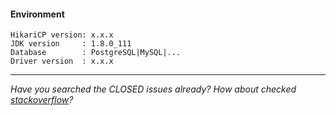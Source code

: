 #### Environment
```
HikariCP version: x.x.x
JDK version     : 1.8.0_111
Database        : PostgreSQL|MySQL|...
Driver version  : x.x.x
```
-----------------------------------------------------------------------------------------
*Have you searched the CLOSED issues already? How about checked [stackoverflow](https://stackoverflow.com/search?q=HikariCP)?*

